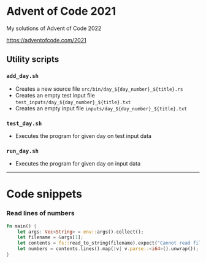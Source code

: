 # Advent of Code 2021

My solutions of Advent of Code 2022

https://adventofcode.com/2021

## Utility scripts

### `add_day.sh`

- Creates a new source file `src/bin/day_${day_number}_${title}.rs`
- Creates an empty test input file `test_inputs/day_${day_number}_${title}.txt`
- Creates an empty input file `inputs/day_${day_number}_${title}.txt`

### `test_day.sh`

- Executes the program for given day on test input data

### `run_day.sh`

- Executes the program for given day on input data


---

# Code snippets


### Read lines of numbers
```rust
fn main() {
    let args: Vec<String> = env::args().collect();
    let filename = &args[1];
    let contents = fs::read_to_string(filename).expect("Cannot read file");
    let numbers = contents.lines().map(|v| v.parse::<i64>().unwrap());
}
```

